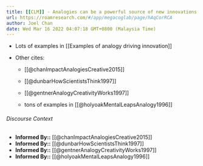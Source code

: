 ```yaml
---
title: [[CLM]] - Analogies can be a powerful source of new innovations
url: https://roamresearch.com/#/app/megacoglab/page/hAqCorRCA
author: Joel Chan
date: Wed Mar 16 2022 04:07:18 GMT+0800 (Malaysia Time)
---
```


- Lots of examples in [[Examples of analogy driving innovation]]
- Other cites:

    - [[@chanImpactAnalogiesCreative2015]]

    - [[@dunbarHowScientistsThink1997]]

    - [[@gentnerAnalogyCreativityWorks1997]]

    - tons of examples in [[@holyoakMentalLeapsAnalogy1996]]

###### Discourse Context

- **Informed By::** [[@chanImpactAnalogiesCreative2015]]
- **Informed By::** [[@dunbarHowScientistsThink1997]]
- **Informed By::** [[@gentnerAnalogyCreativityWorks1997]]
- **Informed By::** [[@holyoakMentalLeapsAnalogy1996]]
